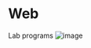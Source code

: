 # Web
Lab programs
![image](https://github.com/Milan-7/Web/assets/101211214/9a9d85fd-4d7a-4713-b60f-0df2ae819d59)
